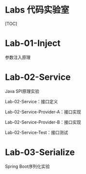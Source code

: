 # Labs 代码实验室

[TOC]

# Lab-01-Inject

参数注入原理

# Lab-02-Service

Java SPI原理实验

Lab-02-Service：接口定义

Lab-02-Service-Provider-A：接口实现

Lab-02-Service-Provider-B：接口实现

Lab-02-Service-Test：接口测试

# Lab-03-Serialize

Spring Boot序列化实验